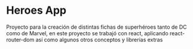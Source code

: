 # Heroes App

Proyecto para la creación de distintas fichas de superhéroes tanto de DC como de Marvel, en este proyecto se trabajó 
con react, aplicando react-router-dom así como algunos otros conceptos y librerias extras